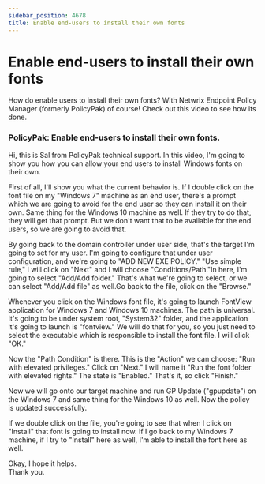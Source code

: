 ```yaml
---
sidebar_position: 4678
title: Enable end-users to install their own fonts
---
```


# Enable end-users to install their own fonts

How do enable users to install their own fonts? With Netwrix Endpoint Policy Manager (formerly PolicyPak) of course! Check out this video to see how its done.

### PolicyPak: Enable end-users to install their own fonts.

Hi, this is Sal from PolicyPak technical support. In this video, I'm going to show you how you can allow your end users to install Windows fonts on their own.

First of all, I'll show you what the current behavior is. If I double click on the font file on my "Windows 7" machine as an end user, there's a prompt which we are going to avoid for the end user so they can install it on their own. Same thing for the Windows 10 machine as well. If they try to do that, they will get that prompt. But we don't want that to be available for the end users, so we are going to avoid that.

By going back to the domain controller under user side, that's the target I'm going to set for my user. I'm going to configure that under user configuration, and we're going to "ADD NEW EXE POLICY." "Use simple rule," I will click on "Next" and I will choose "Conditions/Path."In here, I'm going to select "Add/Add folder." That's what we're going to select, or we can select "Add/Add file" as well.Go back to the file, click on the "Browse."

Whenever you click on the Windows font file, it's going to launch FontView application for Windows 7 and Windows 10 machines. The path is universal. It's going to be under system root, "System32" folder, and the application it's going to launch is "fontview." We will do that for you, so you just need to select the executable which is responsible to install the font file. I will click "OK."

Now the "Path Condition" is there. This is the "Action" we can choose: "Run with elevated privileges." Click on "Next." I will name it "Run the font folder with elevated rights." The state is "Enabled." That's it, so click "Finish."

Now we will go onto our target machine and run GP Update ("gpupdate") on the Windows 7 and same thing for the Windows 10 as well. Now the policy is updated successfully.

If we double click on the file, you're going to see that when I click on "Install" that font is going to install now. If I go back to my Windows 7 machine, if I try to "Install" here as well, I'm able to install the font here as well.

Okay, I hope it helps.  
Thank you.